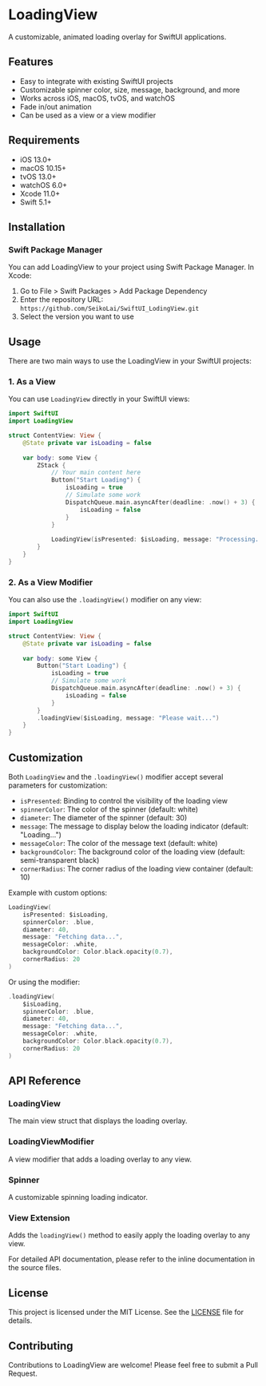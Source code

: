 # LoadingView

A customizable, animated loading overlay for SwiftUI applications.

## Features

- Easy to integrate with existing SwiftUI projects
- Customizable spinner color, size, message, background, and more
- Works across iOS, macOS, tvOS, and watchOS
- Fade in/out animation
- Can be used as a view or a view modifier

## Requirements

- iOS 13.0+
- macOS 10.15+
- tvOS 13.0+
- watchOS 6.0+
- Xcode 11.0+
- Swift 5.1+

## Installation

### Swift Package Manager

You can add LoadingView to your project using Swift Package Manager. In Xcode:

1. Go to File > Swift Packages > Add Package Dependency
2. Enter the repository URL: `https://github.com/SeikoLai/SwiftUI_LodingView.git`
3. Select the version you want to use

## Usage

There are two main ways to use the LoadingView in your SwiftUI projects:

### 1. As a View

You can use `LoadingView` directly in your SwiftUI views:

```swift
import SwiftUI
import LoadingView

struct ContentView: View {
    @State private var isLoading = false
    
    var body: some View {
        ZStack {
            // Your main content here
            Button("Start Loading") {
                isLoading = true
                // Simulate some work
                DispatchQueue.main.asyncAfter(deadline: .now() + 3) {
                    isLoading = false
                }
            }
            
            LoadingView(isPresented: $isLoading, message: "Processing...")
        }
    }
}
```

### 2. As a View Modifier

You can also use the `.loadingView()` modifier on any view:

```swift
import SwiftUI
import LoadingView

struct ContentView: View {
    @State private var isLoading = false
    
    var body: some View {
        Button("Start Loading") {
            isLoading = true
            // Simulate some work
            DispatchQueue.main.asyncAfter(deadline: .now() + 3) {
                isLoading = false
            }
        }
        .loadingView($isLoading, message: "Please wait...")
    }
}
```

## Customization

Both `LoadingView` and the `.loadingView()` modifier accept several parameters for customization:

- `isPresented`: Binding to control the visibility of the loading view
- `spinnerColor`: The color of the spinner (default: white)
- `diameter`: The diameter of the spinner (default: 30)
- `message`: The message to display below the loading indicator (default: "Loading...")
- `messageColor`: The color of the message text (default: white)
- `backgroundColor`: The background color of the loading view (default: semi-transparent black)
- `cornerRadius`: The corner radius of the loading view container (default: 10)

Example with custom options:

```swift
LoadingView(
    isPresented: $isLoading,
    spinnerColor: .blue,
    diameter: 40,
    message: "Fetching data...",
    messageColor: .white,
    backgroundColor: Color.black.opacity(0.7),
    cornerRadius: 20
)
```

Or using the modifier:

```swift
.loadingView(
    $isLoading,
    spinnerColor: .blue,
    diameter: 40,
    message: "Fetching data...",
    messageColor: .white,
    backgroundColor: Color.black.opacity(0.7),
    cornerRadius: 20
)
```

## API Reference

### LoadingView

The main view struct that displays the loading overlay.

### LoadingViewModifier

A view modifier that adds a loading overlay to any view.

### Spinner

A customizable spinning loading indicator.

### View Extension

Adds the `loadingView()` method to easily apply the loading overlay to any view.

For detailed API documentation, please refer to the inline documentation in the source files.

## License

This project is licensed under the MIT License. See the [LICENSE](LICENSE) file for details.

## Contributing

Contributions to LoadingView are welcome! Please feel free to submit a Pull Request.

